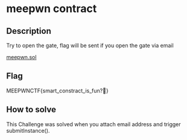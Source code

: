 # meepwn contract 

## Description
Try to open the gate, flag will be sent if you open the gate via email

[meepwn.sol](#)


## Flag
MEEPWNCTF{smart_constract_is_fun?:punch:}

## How to solve
This Challenge was solved when you attach email address and trigger submitInstance().

